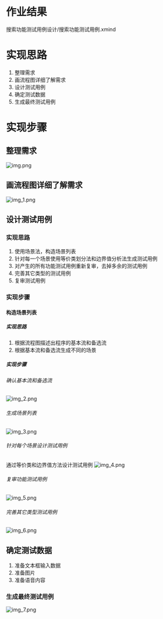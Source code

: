 # 作业结果
搜索功能测试用例设计/搜索功能测试用例.xmind

# 实现思路
1. 整理需求
2. 画流程图详细了解需求
3. 设计测试用例
4. 确定测试数据
5. 生成最终测试用例
# 实现步骤
## 整理需求
![img.png](图片/img.png)
## 画流程图详细了解需求
![img_1.png](图片/img_1.png)   
## 设计测试用例

### 实现思路
1. 使用场景法，构造场景列表
2. 针对每一个场景使用等价类划分法和边界值分析法生成测试用例
3. 对产生的所有功能测试用例重新复审，去掉多余的测试用例
4. 完善其它类型的测试用例
5. 复审测试用例
### 实现步骤
#### 构造场景列表
##### 实现思路
1. 根据流程图描述出程序的基本流和备选流
2. 根据基本流和备选流生成不同的场景
##### 实现步骤
###### 确认基本流和备选流
![img_2.png](图片/img_2.png)
###### 生成场景列表
![img_3.png](图片/img_3.png)
###### 针对每个场景设计测试用例
通过等价类和边界值方法设计测试用例
![img_4.png](图片/img_4.png)
###### 复审功能测试用例
![img_5.png](图片/img_5.png)
###### 完善其它类型测试用例
![img_6.png](图片/img_6.png)

## 确定测试数据
1. 准备文本框输入数据
2. 准备图片
3. 准备语音内容
### 生成最终测试用例
![img_7.png](图片/img_7.png)






















